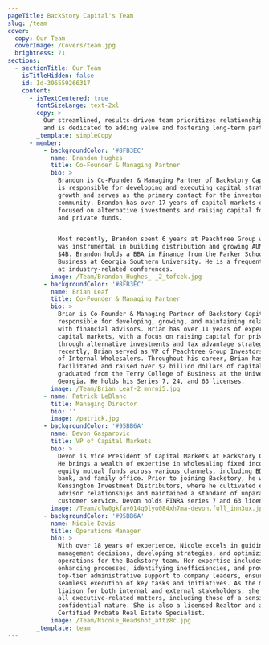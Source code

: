 ```yaml
---
pageTitle: BackStory Capital's Team
slug: /team
cover:
  copy: Our Team
  coverImage: /Covers/team.jpg
  brightness: 71
sections:
  - sectionTitle: Our Team
    isTitleHidden: false
    id: Id-306559266317
    content:
      - isTextCentered: true
        fontSizeLarge: text-2xl
        copy: >
          Our streamlined, results-driven team prioritizes relationship-building
          and is dedicated to adding value and fostering long-term partnerships.
        _template: simpleCopy
      - member:
          - backgroundColor: '#8FB3EC'
            name: Brandon Hughes
            title: Co-Founder & Managing Partner
            bio: >
              Brandon is Co-Founder & Managing Partner of Backstory Capital. He
              is responsible for developing and executing capital strategy for
              growth and serves as the primary contact for the investor
              community. Brandon has over 17 years of capital markets experience
              focused on alternative investments and raising capital for public
              and private funds.


              Most recently, Brandon spent 6 years at Peachtree Group where he
              was instrumental in building distribution and growing AUM over
              $4B. Brandon holds a BBA in Finance from the Parker School of
              Business at Georgia Southern University. He is a frequent speaker
              at industry-related conferences.
            image: /Team/Brandon_Hughes_-_2_tofcek.jpg
          - backgroundColor: '#8FB3EC'
            name: Brian Leaf
            title: Co-Founder & Managing Partner
            bio: >
              Brian is Co-Founder & Managing Partner of Backstory Capital. He is
              responsible for developing, growing, and maintaining relationships
              with financial advisors. Brian has over 11 years of experience in
              capital markets, with a focus on raising capital for private funds
              through alternative investments and tax advantage strategies. Most
              recently, Brian served as VP of Peachtree Group Investors and Head
              of Internal Wholesalers. Throughout his career, Brian has
              facilitated and raised over $2 billion dollars of capital. Brian
              graduated from the Terry College of Business at the University of
              Georgia. He holds his Series 7, 24, and 63 licenses.
            image: /Team/Brian_Leaf-2_mnrni5.jpg
          - name: Patrick LeBlanc
            title: Managing Director
            bio: ''
            image: /patrick.jpg
          - backgroundColor: '#95BB6A'
            name: Devon Gasparovic
            title: VP of Capital Markets
            bio: >
              Devon is Vice President of Capital Markets at Backstory Capital.
              He brings a wealth of expertise in wholesaling fixed income and
              equity mutual funds across various channels, including BD, RIA,
              bank, and family office. Prior to joining Backstory, he was with
              Kensington Investment Distributors, where he cultivated enduring
              advisor relationships and maintained a standard of unparalleled
              customer service. Devon holds FINRA series 7 and 63 licenses.
            image: /Team/clw0gkfav014q0lyo084xh7ma-devon.full_inn3ux.jpg
          - backgroundColor: '#95BB6A'
            name: Nicole Davis
            title: Operations Manager
            bio: >
              With over 18 years of experience, Nicole excels in guiding
              management decisions, developing strategies, and optimizing
              operations for the Backstory team. Her expertise includes
              enhancing processes, identifying inefficiencies, and providing
              top-tier administrative support to company leaders, ensuring
              seamless execution of key tasks and initiatives. As the main
              liaison for both internal and external stakeholders, she handles
              all executive-related matters, including those of a sensitive or
              confidential nature. She is also a licensed Realtor and a
              Certified Probate Real Estate Specialist.
            image: /Team/Nicole_Headshot_attz8c.jpg
        _template: team
---
```


